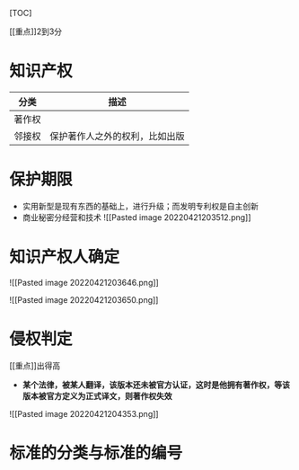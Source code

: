 [TOC]

[[重点]]2到3分

# 知识产权
| 分类   | 描述                           |
| ------ | ------------------------------ |
| 著作权 |                                |
| 邻接权 | 保护著作人之外的权利，比如出版 |

# 保护期限
* 实用新型是现有东西的基础上，进行升级；而发明专利权是自主创新
* 商业秘密分经营和技术
![[Pasted image 20220421203512.png]]

# 知识产权人确定
![[Pasted image 20220421203646.png]]

![[Pasted image 20220421203650.png]]

# 侵权判定
[[重点]]出得高

* **某个法律，被某人翻译，该版本还未被官方认证，这时是他拥有著作权，等该版本被官方定义为正式译文，则著作权失效**

![[Pasted image 20220421204353.png]]


# 标准的分类与标准的编号
